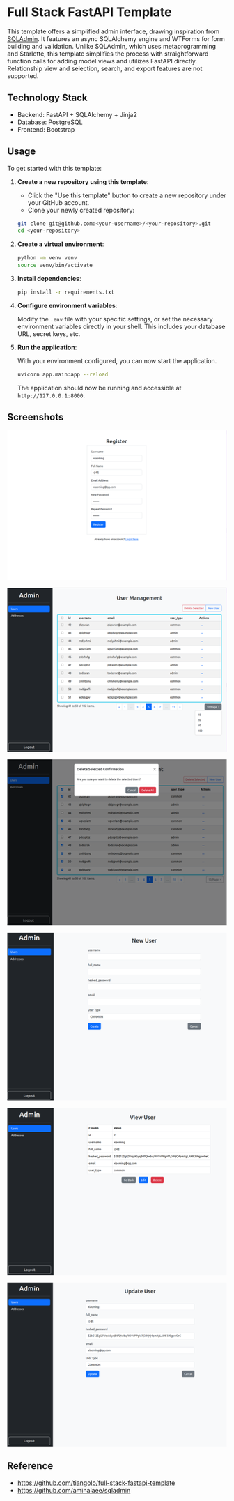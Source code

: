 # Full Stack FastAPI Template

This template offers a simplified admin interface, drawing inspiration from [SQLAdmin](https://github.com/aminalaee/sqladmin). It features an async SQLAlchemy engine and WTForms for form building and validation. Unlike SQLAdmin, which uses metaprogramming and Starlette, this template simplifies the process with straightforward function calls for adding model views and utilizes FastAPI directly. Relationship view and selection, search, and export features are not supported.


## Technology Stack

- Backend: FastAPI + SQLAlchemy + Jinja2
- Database: PostgreSQL
- Frontend: Bootstrap



## Usage

To get started with this template:

1. **Create a new repository using this template**:

   - Click the "Use this template" button to create a new repository under your GitHub account.
   - Clone your newly created repository:

   ```bash
   git clone git@github.com:<your-username>/<your-repository>.git
   cd <your-repository>
   ``````

2. **Create a virtual environment**:

   ```bash
   python -m venv venv
   source venv/bin/activate 
   ```

3. **Install dependencies**:

   ```bash
   pip install -r requirements.txt
   ```

4. **Configure environment variables**:

   Modify the `.env` file with your specific settings, or set the necessary environment variables directly in your shell. This includes your database URL, secret keys, etc.

5. **Run the application**:

   With your environment configured, you can now start the application.

   ```bash
   uvicorn app.main:app --reload
   ```

   The application should now be running and accessible at `http://127.0.0.1:8000`.


## Screenshots

![register](assets/images/register.png)

![list](assets/images/list.png)

![batch_delete](assets/images/batch_delete.png)

![create](assets/images/create.png)

![details](assets/images/details.png)

![edit](assets/images/edit.png)



## Reference

- https://github.com/tiangolo/full-stack-fastapi-template
- https://github.com/aminalaee/sqladmin

